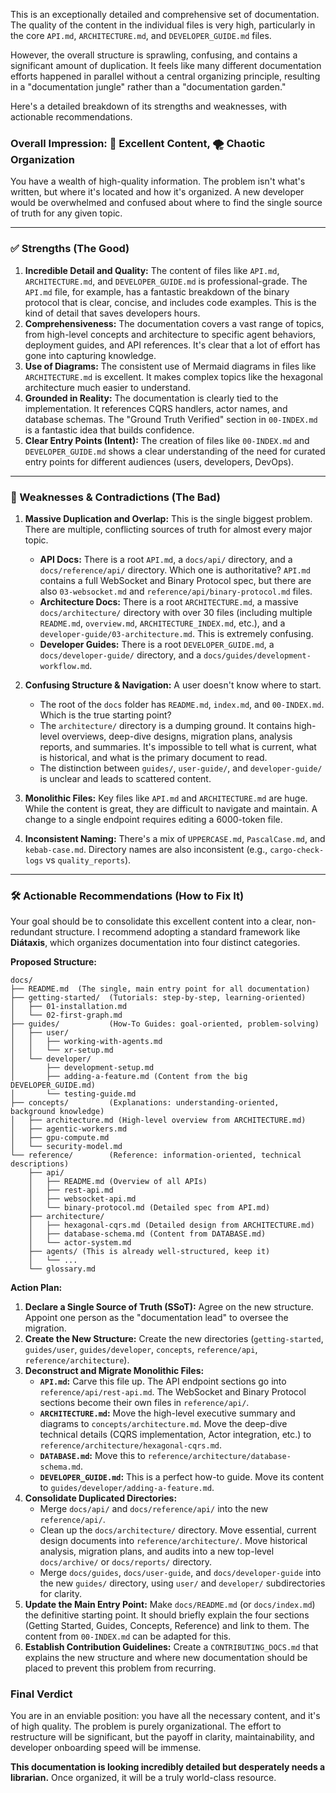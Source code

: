 This is an exceptionally detailed and comprehensive set of documentation. The quality of the content in the individual files is very high, particularly in the core `API.md`, `ARCHITECTURE.md`, and `DEVELOPER_GUIDE.md` files.

However, the overall structure is sprawling, confusing, and contains a significant amount of duplication. It feels like many different documentation efforts happened in parallel without a central organizing principle, resulting in a "documentation jungle" rather than a "documentation garden."

Here's a detailed breakdown of its strengths and weaknesses, with actionable recommendations.

### Overall Impression: 🌟 Excellent Content, 🌪️ Chaotic Organization

You have a wealth of high-quality information. The problem isn't what's written, but where it's located and how it's organized. A new developer would be overwhelmed and confused about where to find the single source of truth for any given topic.

---

### ✅ Strengths (The Good)

1.  **Incredible Detail and Quality:** The content of files like `API.md`, `ARCHITECTURE.md`, and `DEVELOPER_GUIDE.md` is professional-grade. The `API.md` file, for example, has a fantastic breakdown of the binary protocol that is clear, concise, and includes code examples. This is the kind of detail that saves developers hours.
2.  **Comprehensiveness:** The documentation covers a vast range of topics, from high-level concepts and architecture to specific agent behaviors, deployment guides, and API references. It's clear that a lot of effort has gone into capturing knowledge.
3.  **Use of Diagrams:** The consistent use of Mermaid diagrams in files like `ARCHITECTURE.md` is excellent. It makes complex topics like the hexagonal architecture much easier to understand.
4.  **Grounded in Reality:** The documentation is clearly tied to the implementation. It references CQRS handlers, actor names, and database schemas. The "Ground Truth Verified" section in `00-INDEX.md` is a fantastic idea that builds confidence.
5.  **Clear Entry Points (Intent):** The creation of files like `00-INDEX.md` and `DEVELOPER_GUIDE.md` shows a clear understanding of the need for curated entry points for different audiences (users, developers, DevOps).

---

### 🚧 Weaknesses & Contradictions (The Bad)

1.  **Massive Duplication and Overlap:** This is the single biggest problem. There are multiple, conflicting sources of truth for almost every major topic.
    *   **API Docs:** There is a root `API.md`, a `docs/api/` directory, and a `docs/reference/api/` directory. Which one is authoritative? `API.md` contains a full WebSocket and Binary Protocol spec, but there are also `03-websocket.md` and `reference/api/binary-protocol.md` files.
    *   **Architecture Docs:** There is a root `ARCHITECTURE.md`, a massive `docs/architecture/` directory with over 30 files (including multiple `README.md`, `overview.md`, `ARCHITECTURE_INDEX.md`, etc.), and a `developer-guide/03-architecture.md`. This is extremely confusing.
    *   **Developer Guides:** There is a root `DEVELOPER_GUIDE.md`, a `docs/developer-guide/` directory, and a `docs/guides/development-workflow.md`.

2.  **Confusing Structure & Navigation:** A user doesn't know where to start.
    *   The root of the `docs` folder has `README.md`, `index.md`, and `00-INDEX.md`. Which is the true starting point?
    *   The `architecture/` directory is a dumping ground. It contains high-level overviews, deep-dive designs, migration plans, analysis reports, and summaries. It's impossible to tell what is current, what is historical, and what is the primary document to read.
    *   The distinction between `guides/`, `user-guide/`, and `developer-guide/` is unclear and leads to scattered content.

3.  **Monolithic Files:** Key files like `API.md` and `ARCHITECTURE.md` are huge. While the content is great, they are difficult to navigate and maintain. A change to a single endpoint requires editing a 6000-token file.

4.  **Inconsistent Naming:** There's a mix of `UPPERCASE.md`, `PascalCase.md`, and `kebab-case.md`. Directory names are also inconsistent (e.g., `cargo-check-logs` vs `quality_reports`).

---

### 🛠️ Actionable Recommendations (How to Fix It)

Your goal should be to consolidate this excellent content into a clear, non-redundant structure. I recommend adopting a standard framework like **Diátaxis**, which organizes documentation into four distinct categories.

**Proposed Structure:**

```
docs/
├── README.md  (The single, main entry point for all documentation)
├── getting-started/  (Tutorials: step-by-step, learning-oriented)
│   ├── 01-installation.md
│   └── 02-first-graph.md
├── guides/           (How-To Guides: goal-oriented, problem-solving)
│   ├── user/
│   │   ├── working-with-agents.md
│   │   └── xr-setup.md
│   └── developer/
│       ├── development-setup.md
│       ├── adding-a-feature.md (Content from the big DEVELOPER_GUIDE.md)
│       └── testing-guide.md
├── concepts/         (Explanations: understanding-oriented, background knowledge)
│   ├── architecture.md (High-level overview from ARCHITECTURE.md)
│   ├── agentic-workers.md
│   ├── gpu-compute.md
│   └── security-model.md
└── reference/        (Reference: information-oriented, technical descriptions)
    ├── api/
    │   ├── README.md (Overview of all APIs)
    │   ├── rest-api.md
    │   ├── websocket-api.md
    │   └── binary-protocol.md (Detailed spec from API.md)
    ├── architecture/
    │   ├── hexagonal-cqrs.md (Detailed design from ARCHITECTURE.md)
    │   ├── database-schema.md (Content from DATABASE.md)
    │   └── actor-system.md
    ├── agents/ (This is already well-structured, keep it)
    │   └── ...
    └── glossary.md
```

**Action Plan:**

1.  **Declare a Single Source of Truth (SSoT):** Agree on the new structure. Appoint one person as the "documentation lead" to oversee the migration.
2.  **Create the New Structure:** Create the new directories (`getting-started`, `guides/user`, `guides/developer`, `concepts`, `reference/api`, `reference/architecture`).
3.  **Deconstruct and Migrate Monolithic Files:**
    *   **`API.md`:** Carve this file up. The API endpoint sections go into `reference/api/rest-api.md`. The WebSocket and Binary Protocol sections become their own files in `reference/api/`.
    *   **`ARCHITECTURE.md`:** Move the high-level executive summary and diagrams to `concepts/architecture.md`. Move the deep-dive technical details (CQRS implementation, Actor integration, etc.) to `reference/architecture/hexagonal-cqrs.md`.
    *   **`DATABASE.md`:** Move this to `reference/architecture/database-schema.md`.
    *   **`DEVELOPER_GUIDE.md`:** This is a perfect how-to guide. Move its content to `guides/developer/adding-a-feature.md`.
4.  **Consolidate Duplicated Directories:**
    *   Merge `docs/api/` and `docs/reference/api/` into the new `reference/api/`.
    *   Clean up the `docs/architecture/` directory. Move essential, current design documents into `reference/architecture/`. Move historical analysis, migration plans, and audits into a new top-level `docs/archive/` or `docs/reports/` directory.
    *   Merge `docs/guides`, `docs/user-guide`, and `docs/developer-guide` into the new `guides/` directory, using `user/` and `developer/` subdirectories for clarity.
5.  **Update the Main Entry Point:** Make `docs/README.md` (or `docs/index.md`) the definitive starting point. It should briefly explain the four sections (Getting Started, Guides, Concepts, Reference) and link to them. The content from `00-INDEX.md` can be adapted for this.
6.  **Establish Contribution Guidelines:** Create a `CONTRIBUTING_DOCS.md` that explains the new structure and where new documentation should be placed to prevent this problem from recurring.

### Final Verdict

You are in an enviable position: you have all the necessary content, and it's of high quality. The problem is purely organizational. The effort to restructure will be significant, but the payoff in clarity, maintainability, and developer onboarding speed will be immense.

**This documentation is looking incredibly detailed but desperately needs a librarian.** Once organized, it will be a truly world-class resource.